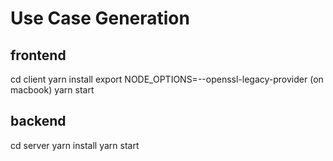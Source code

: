 # Use Case Generation

## frontend
cd client 
yarn install 
export NODE_OPTIONS=--openssl-legacy-provider (on macbook)
yarn start

## backend
cd server
yarn install 
yarn start